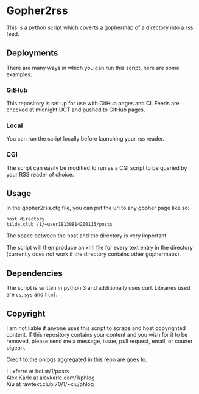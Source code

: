 # Gopher2rss

This is a python script which coverts a gophermap of a directory into a rss
feed.

## Deployments
There are many ways in which you can run this script, here are some examples:

### GitHub
This repository is set up for use with GitHub pages and CI. Feeds are checked
at midnight UCT and pushed to GitHub pages.

### Local
You can run the script locally before launching your rss reader.

### CGI
The script can easily be modified to run as a CGI script to be queried by
your RSS reader of choice.

## Usage
In the gopher2rss.cfg file, you can put the url to any gopher page like so:
```
host directory
tilde.club /1/~user18130814200115/posts
```
The space between the host and the directory is very important.

The script will then produce an xml file for every text entry in the directory
(currently does not work if the directory contains other gophermaps).

## Dependencies
The script is written in python 3 and additionally uses curl. Libraries used are
`os`, `sys` and `html`.

## Copyright
I am not liable if anyone uses this script to scrape and host copyrighted
content. If this repository contains your content and you wish for it to be
removed, please send me a message, issue, pull request, email, or courier
pigeon.

Credit to the phlogs aggregated in this repo are goes to:

Luxferre at hoi.st/1/posts  
Alex Karle at alexkarle.com/1/phlog  
Xiu at rawtext.club:70/1/~xiu/phlog  

